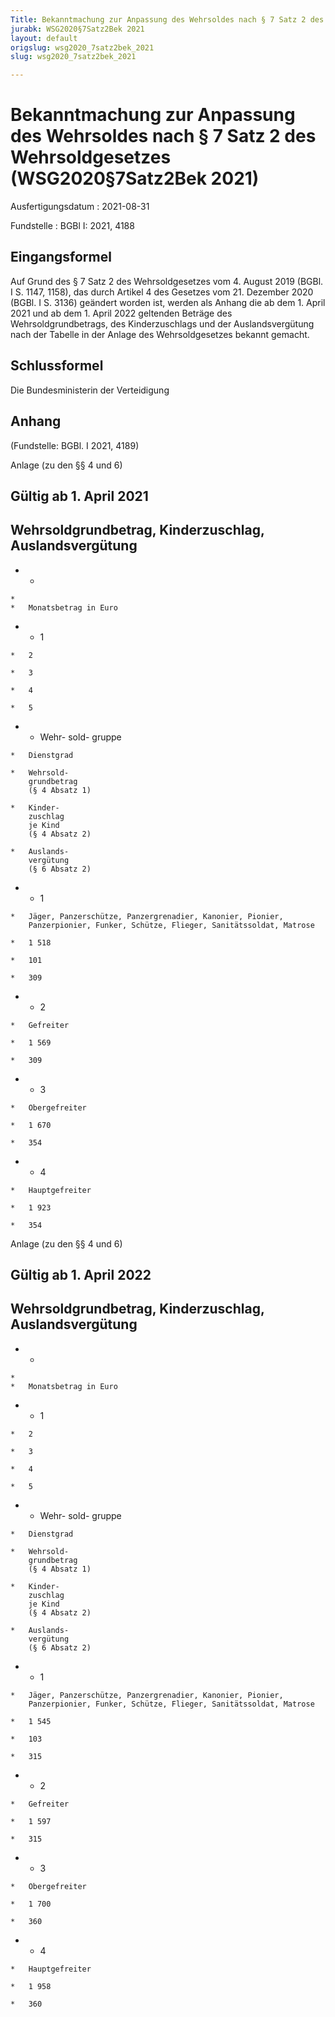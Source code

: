 ```yaml
---
Title: Bekanntmachung zur Anpassung des Wehrsoldes nach § 7 Satz 2 des Wehrsoldgesetzes
jurabk: WSG2020§7Satz2Bek 2021
layout: default
origslug: wsg2020_7satz2bek_2021
slug: wsg2020_7satz2bek_2021

---
```


# Bekanntmachung zur Anpassung des Wehrsoldes nach § 7 Satz 2 des Wehrsoldgesetzes (WSG2020§7Satz2Bek 2021)

Ausfertigungsdatum
:   2021-08-31

Fundstelle
:   BGBl I: 2021, 4188


## Eingangsformel

Auf Grund des § 7 Satz 2 des Wehrsoldgesetzes vom 4. August 2019
(BGBl. I S. 1147, 1158), das durch Artikel 4 des Gesetzes vom 21.
Dezember 2020 (BGBl. I S. 3136) geändert worden ist, werden als Anhang
die ab dem 1. April 2021 und ab dem 1. April 2022 geltenden Beträge
des Wehrsoldgrundbetrags, des Kinderzuschlags und der
Auslandsvergütung nach der Tabelle in der Anlage des Wehrsoldgesetzes
bekannt gemacht.


## Schlussformel

Die Bundesministerin der Verteidigung


## Anhang

(Fundstelle: BGBl. I 2021, 4189)

Anlage
(zu den §§ 4 und 6)
## Gültig ab 1. April 2021

## Wehrsoldgrundbetrag, Kinderzuschlag, Auslandsvergütung



*    *
    *
    *   Monatsbetrag in Euro


*    *   1

    *   2

    *   3

    *   4

    *   5


*    *   Wehr-
        sold-
        gruppe

    *   Dienstgrad

    *   Wehrsold-
        grundbetrag
        (§ 4 Absatz 1)

    *   Kinder-
        zuschlag
        je Kind
        (§ 4 Absatz 2)

    *   Auslands-
        vergütung
        (§ 6 Absatz 2)


*    *   1

    *   Jäger, Panzerschütze, Panzergrenadier, Kanonier, Pionier,
        Panzerpionier, Funker, Schütze, Flieger, Sanitätssoldat, Matrose

    *   1 518

    *   101

    *   309


*    *   2

    *   Gefreiter

    *   1 569

    *   309


*    *   3

    *   Obergefreiter

    *   1 670

    *   354


*    *   4

    *   Hauptgefreiter

    *   1 923

    *   354




Anlage
(zu den §§ 4 und 6)
## Gültig ab 1. April 2022

## Wehrsoldgrundbetrag, Kinderzuschlag, Auslandsvergütung



*    *
    *
    *   Monatsbetrag in Euro


*    *   1

    *   2

    *   3

    *   4

    *   5


*    *   Wehr-
        sold-
        gruppe

    *   Dienstgrad

    *   Wehrsold-
        grundbetrag
        (§ 4 Absatz 1)

    *   Kinder-
        zuschlag
        je Kind
        (§ 4 Absatz 2)

    *   Auslands-
        vergütung
        (§ 6 Absatz 2)


*    *   1

    *   Jäger, Panzerschütze, Panzergrenadier, Kanonier, Pionier,
        Panzerpionier, Funker, Schütze, Flieger, Sanitätssoldat, Matrose

    *   1 545

    *   103

    *   315


*    *   2

    *   Gefreiter

    *   1 597

    *   315


*    *   3

    *   Obergefreiter

    *   1 700

    *   360


*    *   4

    *   Hauptgefreiter

    *   1 958

    *   360



